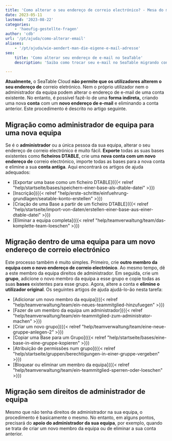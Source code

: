 ```yaml
---
title: 'Como alterar o seu endereço de correio electrónico? - Mesa do mar'
date: 2023-05-11
lastmod: '2023-08-22'
categories:
    - 'haeufig-gestellte-fragen'
author: 'cdb'
url: '/pt/ajuda/como-alterar-email'
aliases:
    - '/pt/ajuda/wie-aendert-man-die-eigene-e-mail-adresse'
seo:
    title: 'Como alterar seu endereço de e-mail no SeaTable'
    description: 'Saiba como trocar seu e-mail no SeaTable migrando conta, exportando bases e gerenciando membros da equipe facilmente.'

---
```


**Atualmente,** o SeaTable Cloud **não permite que os utilizadores alterem o seu endereço de** correio eletrónico. Nem o próprio utilizador nem o administrador da equipa podem alterar o endereço de e-mail de uma conta existente. No entanto, é possível fazê-lo de uma **forma indireta,** criando uma nova **conta** com um **novo endereço de e-mail** e eliminando a conta anterior. Este procedimento é descrito no artigo seguinte.

## Migração como administrador de equipa para uma nova equipa

Se é o **administrador** ou a única pessoa da sua equipa, alterar o seu endereço de correio electrónico é muito fácil. **Exporte** todas as suas bases existentes como **ficheiros DTABLE**, crie uma **nova conta com um novo endereço de** correio electrónico, importe todas as bases para a nova conta e elimine a sua **conta antiga**. Aqui encontrará os artigos de ajuda adequados:

- [Exportar uma base como um ficheiro DTABLE]({{< relref "help/startseite/bases/speichern-einer-base-als-dtable-datei" >}})
- [Inscrição]({{< relref "help/erste-schritte/einfuehrung-grundlagen/seatable-konto-erstellen" >}})
- [Criação de uma Base a partir de um ficheiro DTABLE]({{< relref "help/startseite/import-von-daten/erstellen-einer-base-aus-einer-dtable-datei" >}})
- [Eliminar a equipa completa]({{< relref "help/teamverwaltung/team/das-komplette-team-loeschen" >}})

## Migração dentro de uma equipa para um novo endereço de correio electrónico

Este processo também é muito simples. Primeiro, crie **outro membro da equipa com o novo endereço de correio electrónico**. Ao mesmo tempo, dê a este membro da equipa direitos de administrador. Em seguida, crie um **grupo**, adicione o novo membro da equipa a esse grupo e copie todas as suas **bases** existentes para esse grupo. Agora, altere a conta e **elimine o utilizador original**. Os seguintes artigos de ajuda ajudá-lo-ão nesta tarefa:

- [Adicionar um novo membro da equipa]({{< relref "help/teamverwaltung/team/ein-neues-teammitglied-hinzufuegen" >}})
- [Fazer de um membro da equipa um administrador]({{< relref "help/teamverwaltung/team/ein-teammitglied-zum-administrator-machen" >}})
- [Criar um novo grupo]({{< relref "help/teamverwaltung/team/eine-neue-gruppe-anlegen-2" >}})
- [Copiar uma Base para um Grupo]({{< relref "help/startseite/bases/eine-base-in-eine-gruppe-kopieren" >}})
- [Atribuição de permissões num grupo]({{< relref "help/startseite/gruppen/berechtigungen-in-einer-gruppe-vergeben" >}})
- [Bloquear ou eliminar um membro da equipa]({{< relref "help/teamverwaltung/team/ein-teammitglied-sperren-oder-loeschen" >}})

## Migração sem direitos de administrador de equipa

Mesmo que não tenha direitos de administrador na sua equipa, o procedimento é basicamente o mesmo. No entanto, em alguns pontos, precisará do **apoio do administrador da sua equipa**, por exemplo, quando se trata de criar um novo membro da equipa ou de eliminar a sua conta anterior.
